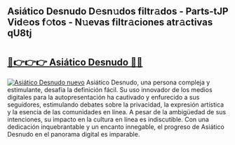 ## Asiático Desnudo D𝚎sn𝚞dos filtr𝚊dos - Parts-tJP Vid𝚎os f𝚘tos - N𝚞evas filtr𝚊ciones atr𝚊ctivas qU8tj

# <h2><a href="http://mba835b.tromn.icu/?c=Asi%c3%a1tico+Desnudo">🔗👉👉👉 Asiático Desnudo 🔗🔗</a></h2>

[![Asiático Desnudo nuevo](https://i.imgur.com/pEAQMta.gif)](http://mba835b.tromn.icu/?c=Asi%c3%a1tico+Desnudo)
Asiático Desnudo, una persona compleja y estimulante, desafía la definición fácil. Su uso innovador de los medios digitales para la autopresentación ha cautivado y enfurecido a sus seguidores, estimulando debates sobre la privacidad, la expresión artística y la esencia de las comunidades en línea. A pesar de la ambigüedad de sus intenciones, su impacto en la cultura en línea es indiscutible. Con una dedicación inquebrantable y un encanto innegable, el progreso de Asiático Desnudo en el panorama digital es imparable.
